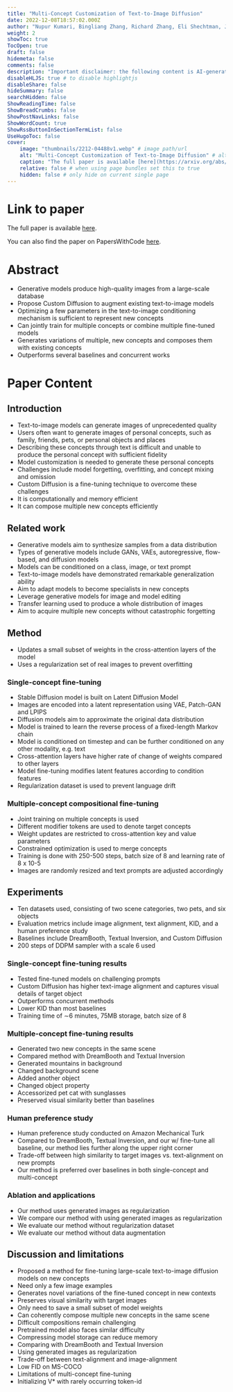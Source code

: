 ```yaml
---
title: "Multi-Concept Customization of Text-to-Image Diffusion"
date: 2022-12-08T18:57:02.000Z
author: "Nupur Kumari, Bingliang Zhang, Richard Zhang, Eli Shechtman, Jun-Yan Zhu"
weight: 2
showToc: true
TocOpen: true
draft: false
hidemeta: false
comments: false
description: "Important disclaimer: the following content is AI-generated, please make sure to fact check the presented information by reading the full paper."
disableHLJS: true # to disable highlightjs
disableShare: false
hideSummary: false
searchHidden: false
ShowReadingTime: false
ShowBreadCrumbs: false
ShowPostNavLinks: false
ShowWordCount: true
ShowRssButtonInSectionTermList: false
UseHugoToc: false
cover:
    image: "thumbnails/2212-04488v1.webp" # image path/url
    alt: "Multi-Concept Customization of Text-to-Image Diffusion" # alt text
    caption: "The full paper is available [here](https://arxiv.org/abs/2212.04488)." # display caption under cover
    relative: false # when using page bundles set this to true
    hidden: false # only hide on current single page
---
```


# Link to paper
The full paper is available [here](https://arxiv.org/abs/2212.04488).

You can also find the paper on PapersWithCode [here](https://paperswithcode.com/paper/multi-concept-customization-of-text-to-image).

# Abstract
- Generative models produce high-quality images from a large-scale database
- Propose Custom Diffusion to augment existing text-to-image models
- Optimizing a few parameters in the text-to-image conditioning mechanism is sufficient to represent new concepts
- Can jointly train for multiple concepts or combine multiple fine-tuned models
- Generates variations of multiple, new concepts and composes them with existing concepts
- Outperforms several baselines and concurrent works

# Paper Content

## Introduction
- Text-to-image models can generate images of unprecedented quality
- Users often want to generate images of personal concepts, such as family, friends, pets, or personal objects and places
- Describing these concepts through text is difficult and unable to produce the personal concept with sufficient fidelity
- Model customization is needed to generate these personal concepts
- Challenges include model forgetting, overfitting, and concept mixing and omission
- Custom Diffusion is a fine-tuning technique to overcome these challenges
- It is computationally and memory efficient
- It can compose multiple new concepts efficiently

## Related work
- Generative models aim to synthesize samples from a data distribution
- Types of generative models include GANs, VAEs, autoregressive, flow-based, and diffusion models
- Models can be conditioned on a class, image, or text prompt
- Text-to-image models have demonstrated remarkable generalization ability
- Aim to adapt models to become specialists in new concepts
- Leverage generative models for image and model editing
- Transfer learning used to produce a whole distribution of images
- Aim to acquire multiple new concepts without catastrophic forgetting

## Method
- Updates a small subset of weights in the cross-attention layers of the model
- Uses a regularization set of real images to prevent overfitting

### Single-concept fine-tuning
- Stable Diffusion model is built on Latent Diffusion Model
- Images are encoded into a latent representation using VAE, Patch-GAN and LPIPS
- Diffusion models aim to approximate the original data distribution
- Model is trained to learn the reverse process of a fixed-length Markov chain
- Model is conditioned on timestep and can be further conditioned on any other modality, e.g. text
- Cross-attention layers have higher rate of change of weights compared to other layers
- Model fine-tuning modifies latent features according to condition features
- Regularization dataset is used to prevent language drift

### Multiple-concept compositional fine-tuning
- Joint training on multiple concepts is used
- Different modifier tokens are used to denote target concepts
- Weight updates are restricted to cross-attention key and value parameters
- Constrained optimization is used to merge concepts
- Training is done with 250-500 steps, batch size of 8 and learning rate of 8 x 10-5
- Images are randomly resized and text prompts are adjusted accordingly

## Experiments
- Ten datasets used, consisting of two scene categories, two pets, and six objects
- Evaluation metrics include image alignment, text alignment, KID, and a human preference study
- Baselines include DreamBooth, Textual Inversion, and Custom Diffusion
- 200 steps of DDPM sampler with a scale 6 used

### Single-concept fine-tuning results
- Tested fine-tuned models on challenging prompts
- Custom Diffusion has higher text-image alignment and captures visual details of target object
- Outperforms concurrent methods
- Lower KID than most baselines
- Training time of ∼6 minutes, 75MB storage, batch size of 8

### Multiple-concept fine-tuning results
- Generated two new concepts in the same scene
- Compared method with DreamBooth and Textual Inversion
- Generated mountains in background
- Changed background scene
- Added another object
- Changed object property
- Accessorized pet cat with sunglasses
- Preserved visual similarity better than baselines

### Human preference study
- Human preference study conducted on Amazon Mechanical Turk
- Compared to DreamBooth, Textual Inversion, and our w/ fine-tune all baseline, our method lies further along the upper right corner
- Trade-off between high similarity to target images vs. text-alignment on new prompts
- Our method is preferred over baselines in both single-concept and multi-concept

### Ablation and applications
- Our method uses generated images as regularization
- We compare our method with using generated images as regularization
- We evaluate our method without regularization dataset
- We evaluate our method without data augmentation

## Discussion and limitations
- Proposed a method for fine-tuning large-scale text-to-image diffusion models on new concepts
- Need only a few image examples
- Generates novel variations of the fine-tuned concept in new contexts
- Preserves visual similarity with target images
- Only need to save a small subset of model weights
- Can coherently compose multiple new concepts in the same scene
- Difficult compositions remain challenging
- Pretrained model also faces similar difficulty
- Compressing model storage can reduce memory
- Comparing with DreamBooth and Textual Inversion
- Using generated images as regularization
- Trade-off between text-alignment and image-alignment
- Low FID on MS-COCO
- Limitations of multi-concept fine-tuning
- Initializing V* with rarely occurring token-id
